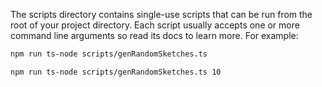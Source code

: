 The scripts directory contains single-use scripts that can be run from the root of your project directory.  Each script usually accepts one or more command line arguments so read its docs to learn more.  For example:

```bash
npm run ts-node scripts/genRandomSketches.ts
```

```bash
npm run ts-node scripts/genRandomSketches.ts 10
```

